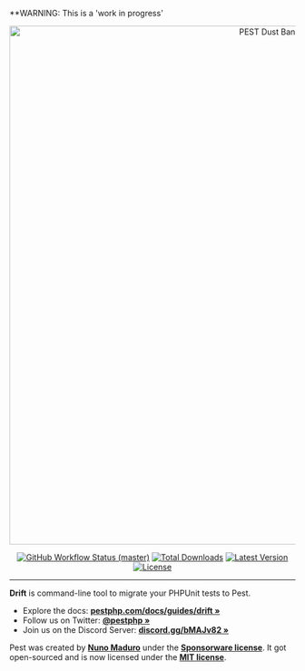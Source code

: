 **WARNING: This is a 'work in progress'


<p align="center">
    <img src="/art/banner.png" width="914" title="PEST Dust Banner">
    <p align="center">
        <a href="https://github.com/pestphp/pest/actions"><img alt="GitHub Workflow Status (master)" src="https://img.shields.io/github/workflow/status/pestphp/drift/Run%20tests/master"></a>
        <a href="https://packagist.org/packages/pestphp/drift"><img alt="Total Downloads" src="https://img.shields.io/packagist/dt/pestphp/drift"></a>
        <a href="https://packagist.org/packages/pestphp/drift"><img alt="Latest Version" src="https://img.shields.io/packagist/v/pestphp/drift"></a>
        <a href="https://packagist.org/packages/pestphp/drift"><img alt="License" src="https://img.shields.io/packagist/l/pestphp/drift"></a>
    </p>
</p>

------
**Drift** is command-line tool to migrate your PHPUnit tests to Pest.

- Explore the docs: **[pestphp.com/docs/guides/drift »](https://pestphp.com/docs/guides/drift)**
- Follow us on Twitter: **[@pestphp »](https://twitter.com/pestphp)**
- Join us on the Discord Server: **[discord.gg/bMAJv82 »](https://discord.gg/bMAJv82)**

Pest was created by **[Nuno Maduro](https://twitter.com/enunomaduro)** under the **[Sponsorware license](https://github.com/sponsorware/docs)**. It got open-sourced and is now licensed under the **[MIT license](https://opensource.org/licenses/MIT)**.
